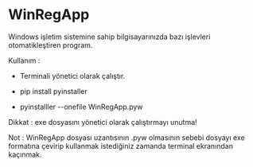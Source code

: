 # WinRegApp

Windows işletim sistemine sahip bilgisayarınızda bazı işlevleri otomatikleştiren program.

Kullanım :

- Terminali yönetici olarak çalıştır.

- pip install pyinstaller

- pyinstalller --onefile WinRegApp.pyw

Dikkat : exe dosyasını yönetici olarak çalıştırmayı unutma!

Not : WinRegApp dosyası uzantısının .pyw olmasının sebebi dosyayı exe formatına çevirip kullanmak istediğiniz zamanda terminal ekranından kaçınmak.
